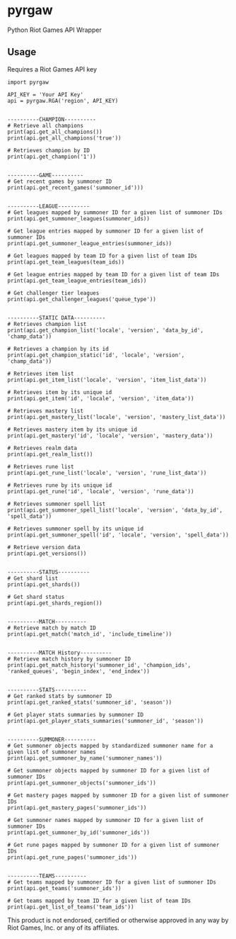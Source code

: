 # pyrgaw

Python Riot Games API Wrapper

## Usage

Requires a Riot Games API key
    
    import pyrgaw

    API_KEY = 'Your API Key'
    api = pyrgaw.RGA('region', API_KEY)
    

    ----------CHAMPION----------
    # Retrieve all champions
    print(api.get_all_champions())
    print(api.get_all_champions('true'))

    # Retrieves champion by ID
    print(api.get_champion('1'))
    

    ----------GAME----------
    # Get recent games by summoner ID
    print(api.get_recent_games('summoner_id')))
    

    ----------LEAGUE----------
    # Get leagues mapped by summoner ID for a given list of summoner IDs
    print(api.get_summoner_leagues(summoner_ids))

    # Get league entries mapped by summoner ID for a given list of summoner IDs
    print(api.get_summoner_league_entries(summoner_ids))

    # Get leagues mapped by team ID for a given list of team IDs
    print(api.get_team_leagues(team_ids))

    # Get league entries mapped by team ID for a given list of team IDs
    print(api.get_team_league_entries(team_ids))

    # Get challenger tier leagues
    print(api.get_challenger_leagues('queue_type'))
    
    
    ----------STATIC DATA----------
    # Retrieves champion list
    print(api.get_champion_list('locale', 'version', 'data_by_id', 'champ_data'))

    # Retrieves a champion by its id
    print(api.get_champion_static('id', 'locale', 'version', 'champ_data'))

    # Retrieves item list
    print(api.get_item_list('locale', 'version', 'item_list_data'))

    # Retrieves item by its unique id
    print(api.get_item('id', 'locale', 'version', 'item_data'))

    # Retrieves mastery list
    print(api.get_mastery_list('locale', 'version', 'mastery_list_data'))

    # Retrieves mastery item by its unique id
    print(api.get_mastery('id', 'locale', 'version', 'mastery_data'))

    # Retrieves realm data
    print(api.get_realm_list())

    # Retrieves rune list
    print(api.get_rune_list('locale', 'version', 'rune_list_data'))

    # Retrieves rune by its unique id
    print(api.get_rune('id', 'locale', 'version', 'rune_data'))

    # Retrieves summoner spell list
    print(api.get_summoner_spell_list('locale', 'version', 'data_by_id', 'spell_data'))

    # Retrieves summoner spell by its unique id
    print(api.get_summoner_spell('id', 'locale', 'version', 'spell_data'))

    # Retrieve version data
    print(api.get_versions())
    
    
    ----------STATUS----------
    # Get shard list
    print(api.get_shards())
    
    # Get shard status
    print(api.get_shards_region())
    
    
    ----------MATCH----------
    # Retrieve match by match ID
    print(api.get_match('match_id', 'include_timeline'))
    
    
    ----------MATCH History----------
    # Retrieve match history by summoner ID
    print(api.get_match_history('summoner_id', 'champion_ids', 'ranked_queues', 'begin_index', 'end_index'))

    
    ----------STATS----------
    # Get ranked stats by summoner ID
    print(api.get_ranked_stats('summoner_id', 'season'))

    # Get player stats summaries by summoner ID
    print(api.get_player_stats_summaries('summoner_id', 'season'))


    ----------SUMMONER----------
    # Get summoner objects mapped by standardized summoner name for a given list of summoner names
    print(api.get_summoner_by_name('summoner_names'))

    # Get summoner objects mapped by summoner ID for a given list of summoner IDs
    print(api.get_summoner_objects('summoner_ids'))

    # Get mastery pages mapped by summoner ID for a given list of summoner IDs
    print(api.get_mastery_pages('summoner_ids'))

    # Get summoner names mapped by summoner ID for a given list of summoner IDs
    print(api.get_summoner_by_id('summoner_ids'))

    # Get rune pages mapped by summoner ID for a given list of summoner IDs
    print(api.get_rune_pages('summoner_ids'))


    ----------TEAMS----------
    # Get teams mapped by summoner ID for a given list of summoner IDs
    print(api.get_teams('summoner_ids'))

    # Get teams mapped by team ID for a given list of team IDs
    print(api.get_list_of_teams('team_ids'))


This product is not endorsed, certified or otherwise approved in any way by Riot Games, Inc. or any of its affiliates.
